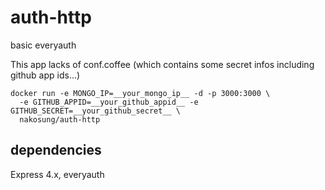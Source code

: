 auth-http
=========

basic everyauth 

This app lacks of conf.coffee (which contains some secret infos including github app ids...)

```
docker run -e MONGO_IP=__your_mongo_ip__ -d -p 3000:3000 \
  -e GITHUB_APPID=__your_github_appid__ -e GITHUB_SECRET=__your_github_secret__ \
  nakosung/auth-http
```

dependencies
------------

Express 4.x, everyauth
